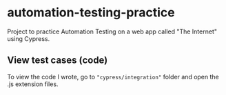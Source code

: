 # automation-testing-practice
Project to practice Automation Testing on a web app called "The Internet" using Cypress.
## View test cases (code)
To view the code I wrote, go to <code>"cypress/integration"</code> folder and open the .js extension files.
